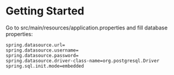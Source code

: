 # Getting Started

Go to src/main/resources/application.properties and fill database properties:
```properties
spring.datasource.url=
spring.datasource.username=
spring.datasource.password=
spring.datasource.driver-class-name=org.postgresql.Driver
spring.sql.init.mode=embedded
```